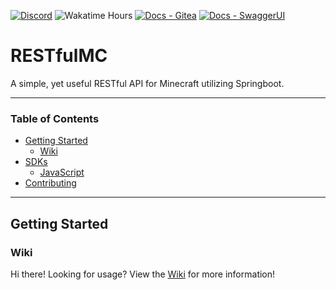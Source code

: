 [![Discord](https://discord.com/api/guilds/827863713855176755/widget.png)](https://discord.gg/p9gzFE2bc6)
![Wakatime Hours](https://wakatime.rainnny.club/api/badge/Rainnny/interval:any/project:RESTfulMC)
[![Docs - Gitea](https://img.shields.io/badge/Docs-Gitea-darkgreen.svg)](https://git.rainnny.club/Rainnny/RESTfulMC/wiki)
[![Docs - SwaggerUI](https://img.shields.io/badge/Docs-SwaggerUI-green.svg)](https://api.restfulmc.cc/swagger-ui.html)

# RESTfulMC
A simple, yet useful RESTful API for Minecraft utilizing Springboot.

---

### Table of Contents
- [Getting Started](#getting-started)
    - [Wiki](#wiki)
- [SDKs](https://git.rainnny.club/Rainnny/RESTfulMC/wiki)
    - [JavaScript](./JS-SDK)
- [Contributing](./CONTRIBUTING.md)

---

## Getting Started

### Wiki
Hi there! Looking for usage? View the [Wiki](https://git.rainnny.club/Rainnny/RESTfulMC/wiki) for more information!